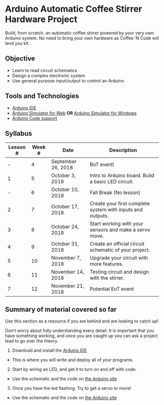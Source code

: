 # Arduino Automatic Coffee Stirrer Hardware Project

Build, from scratch, an automatic coffee stirrer powered by your very own Arduino system.  No need to bring your own hardware as Coffee ‘N Code will lend you kit.

## Objective
* Learn to read circuit schematics
* Design a complex electronic system
* Use general purpose input/output to control an Arduino

## Tools and Technologies
* [Arduino IDE](https://www.arduino.cc/en/Main/Software)
* [Arduino Simulator for Web](https://www.tinkercad.com/circuits)
**OR**
[Arduino Simulator for Windows](https://www.sites.google.com/site/unoardusim/services)
* [Arduino Code support](https://www.arduino.cc/en/Tutorial/BuiltInExamples)

## Syllabus
| Lesson # | Week # | Date          | Description                                           |
| -------- | ------ | ------------- | ------------------------------------------------------|
| -        | 4      | September 26, 2018  | BoT event!                           |
| 1        | 5      | October 3, 2018  | Intro to Arduino board. Build a basic LED circuit.        |
| -        | 6      | October 10, 2018  | Fall Break (No lesson)           |
| 2        | 7      | October 17, 2018 | Create your first complete system with inputs and outputs.         |
| 3        | 8      | October 24, 2018 | Start working with your sensors and make a servo move.   |
| 4        | 9      | October 31, 2018 | Create an official circuit schematic of your project. |
| 5        | 10     | November 7, 2018  | Upgrade your circuit with more features. |
| 6        | 11     | November 14, 2018 | Testing circuit and design with the stirrer.|
| 7        | 12     | November 21, 2018 | Potential EoT event |

## Summary of material covered so far
Use this section as a resource if you are behind and are looking to catch up!

Don't worry about fully understanding every detail. It is important that you have something working, and once you are caught up you can ask a project lead to go over the theory.

1. Download and install the [Arduino IDE](https://www.arduino.cc/en/Main/Software)
  - This is where you will write and deploy all of your programs.
2. Start by wiring an LED, and get it to turn on and off with code.
  - Use the schematic and the code on [the Arduino site](https://www.arduino.cc/en/tutorial/blink)
3. Once you have the led flashing. Try to get a servo to move!
  - Use the schematic and the code on [the Arduino site](https://www.arduino.cc/en/tutorial/sweep)
